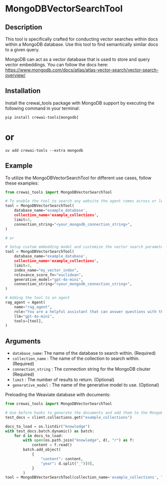 # MongoDBVectorSearchTool

## Description
This tool is specifically crafted for conducting vector searches within docs within a MongoDB database. Use this tool to find semantically similar docs to a given query.

MongoDB can act as a vector database that is used to store and query vector embeddings. You can follow the docs here: 
https://www.mongodb.com/docs/atlas/atlas-vector-search/vector-search-overview/

## Installation
Install the crewai_tools package with MongoDB support by executing the following command in your terminal:

```shell
pip install crewai-tools[mongodb]
```

# or

```
uv add crewai-tools --extra mongodb
```

## Example
To utilize the MongoDBVectorSearchTool for different use cases, follow these examples:

```python
from crewai_tools import MongoDBVectorSearchTool

# To enable the tool to search any website the agent comes across or learns about during its operation
tool = MongoDBVectorSearchTool(
    database_name="example_database',
    collection_name='example_collections',
    limit=3,
    connection_string="<your_mongodb_connection_string>",
)

# or 

# Setup custom embedding model and customize the vector search parameters.
tool = MongoDBVectorSearchTool(
    database_name="example_database',
    collection_name='example_collections',
    limit=3,
    index_name="my_vector_index",
    relevance_score_fn="euclidean",
    generative_model="gpt-4o-mini",
    connection_string="<your_mongodb_connection_string>",
)

# Adding the tool to an agent
rag_agent = Agent(
    name="rag_agent",
    role="You are a helpful assistant that can answer questions with the help of the MongoDBVectorSearchTool.",
    llm="gpt-4o-mini",
    tools=[tool],
)
```

## Arguments
- `database_name`: The name of the database to search within. (Required)
- `collection_name` : The name of the collection to search within. (Required)
- `connection_string` : The connection string for the MongoDB clsuter (Required)
- `limit` : The number of results to return. (Optional)
- `generative_model` : The name of the generative model to use. (Optional)

Preloading the Weaviate database with documents:

```python
from crewai_tools import MongoDBVectorSearchTool

# Use before hooks to generate the documents and add them to the MongoDB database
test_docs = client.collections.get("example_collections")

docs_to_load = os.listdir("knowledge")
with test_docs.batch.dynamic() as batch:
    for d in docs_to_load:
        with open(os.path.join("knowledge", d), "r") as f:
            content = f.read()
        batch.add_object(
            {
                "content": content,
                "year": d.split("_")[0],
            }
        )
tool = MongoDBVectorSearchTool(collection_name='example_collections', limit=3)

```
